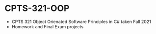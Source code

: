 # CPTS-321-OOP
- CPTS 321 Object Orienated Software Principles in C# taken Fall 2021
- Homework and Final Exam projects
